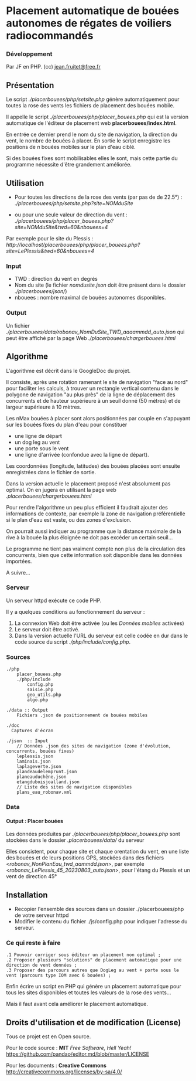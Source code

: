 # Placement automatique de bouées autonomes de régates de voiliers radiocommandés

### Développement

Par JF en PHP. (cc) jean.fruitet@free.fr

## Présentation
Le script *./placerbouees/php/setsite.php* génère automatiquement pour toutes la rose des vents les fichiers de placement des bouées mobile.

Il appelle le script *./placerbouees/php/placer_bouees.php* qui est la version automatique de l'éditeur de placement web **placerbouees/index.html**.

En entrée ce dernier prend le nom du site de navigation, la direction du vent, le nombre de bouées à placer.
En sortie le script enregistre les positions de *n* bouées mobiles sur le plan d'eau ciblé.

Si des bouées fixes sont mobilisables elles le sont, mais cette partie du programme nécessite d'être grandement améliorée.
 

## Utilisation

- Pour toutes les directions de la rose des vents (par pas de de 22.5°) :
*./placerbouees/php/setsite.php?site=NOMduSite*

- ou pour une seule valeur de direction du vent :
*./placerbouees/php/placer_bouees.php?site=NOMduSite&twd=60&nbouees=4*

Par exemple pour le site du Plessis :
*http://localhost/placerbouees/php/placer_bouees.php?site=LePlessis&twd=60&nbouees=4*


### Input
- TWD : direction du vent en degrés
- Nom du site (le fichier *nomdusite.json* doit être présent dans le dossier *./placerbouees/json/*)
- nbouees : nombre maximal de bouées autonomes disponibles. 

### Output
Un fichier *./placerbouees/data/robonav_NomDuSite_TWD_aaaammdd_auto.json* qui peut être affiché par la page Web
*./placerbouees/chargerbouees.html*

## Algorithme
L'agorithme est décrit dans le GoogleDoc du projet.

Il consiste, après une rotation ramenant le site de navigation "face au nord" pour faciliter les calculs,
à trouver un rectangle vertical contenu dans le polygone de navigation "au plus près" de la ligne de déplacement
des concurrents et de hauteur supérieure à un seuil donné (50 mètres) et de largeur supérieure à 10 mètres.

Les nMax bouées à placer sont alors positionnées par couple en s'appuyant sur les bouées fixes du plan d'eau pour constituer
- une ligne de départ
- un dog leg au vent
- une porte sous le vent
- une ligne d'arrivée (confondue avec la ligne de départ).

Les coordonnées (longitude, latitudes) des bouées placées sont ensuite enregistrées dans le fichier de sortie.

Dans la version actuelle le placement proposé n'est absolument pas optimal. On en jugera en utilisant la page web *.placerbouees/chargerbouees.html* 

Pour rendre l'algorithme un peu plus efficient il faudrait ajouter des informations de contexte, par exemple la zone de navigation préférentielle 
si le plan d'eau est vaste, ou des zones d'exclusion. 

On pourrait aussi indiquer au programme que la distance maximale de la rive à la bouée la plus éloignée ne doit pas excéder un certain seuil...

Le programme ne tient pas vraiment compte non plus de la circulation des concurrents, bien que cette information soit disponible dans les données importées.

A suivre...
     
### Serveur
Un serveur httpd exécute ce code PHP.

Il y a quelques conditions au fonctionnement du serveur :
  1. La connexion Web doit être activée (ou les *Données mobiles* activées)
  2. Le serveur doit être activé.
  3. Dans la version actuelle l'URL du serveur est celle codée en dur dans le code source du script *./php/include/config.php*.


### Sources
```
./php
    placer_bouees.php
    ./php/include
		config.php
        saisie.php
		geo_utils.php
        algo.php

./data :: Output 
    Fichiers .json de positionnement de bouées mobiles

./doc
  Captures d'écran
  
./json  :: Input
    // Données .json des sites de navigation (zone d'évolution, concurrents, bouées fixes) 
    leplessis.json
    laminais.json
    laplageverte.json
    plandeaudelemprunt.json
	planeauduchêne.json
    etangduboisjoalland.json
	// Liste des sites de navigation disponibles
    plans_eau_robonav.xml

```

  
### Data
#### Output : Placer bouées
Les données produites par *./placerbouees/php/placer_bouees.php* sont stockées dans le dossier *.placerbouees/data/* du serveur

Elles consistent, pour chaque site et chaque orentation du vent, en une liste des bouées 
et de leurs positions GPS, stockées dans des fichiers <*robonav_NonPlanEau_twd_aammdd.json*>, par exemple
<*robonav_LePlessis_45_20230803_auto.json*>, pour l'étang du Plessis et un vent de direction 45°

## Installation
- Recopier l'ensemble des sources dans un dossier ./placerbouees/php de votre serveur httpd
- Modifier le contenu du fichier ./js/config.php pour indiquer l'adresse du serveur.

### Ce qui reste à faire

	.1 Pouvoir corriger sous éditeur un placement non optimal ;
	.2 Proposer plusieurs "solutions" de placement automatique pour une direction de vent données ;
	.3 Proposer des parcours autres que DogLeg au vent + porte sous le vent (parcours type IOM avec 6 bouées) ;

Enfin écrire un script en PHP qui génère un placement automatique pour tous les sites disponibles et toutes les valeurs de la rose des vents...

Mais il faut avant cela améliorer le placement automatique.
   
## Droits d'utilisation et de modification (License)
Tous ce projet est en Open source.

Pour le code source : **MIT** *Free Software, Hell Yeah!* https://github.com/pandao/editor.md/blob/master/LICENSE

Pour les documents : **Creative Commons** http://creativecommons.org/licenses/by-sa/4.0/
